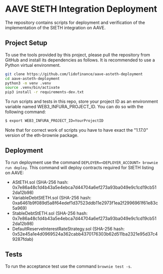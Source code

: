 # AAVE StETH Integration Deployment

The repository contains scripts for deployment and verification of the implementation of the StETH integration on AAVE.

## Project Setup

To use the tools provided by this project, please pull the repository from GitHub and install
its dependencies as follows. It is recommended to use a Python virtual environment.

```bash
git clone https://github.com/lidofinance/aave-asteth-deployment
cd aave-asteth-deployment
python3 -m venv .venv
source .venv/bin/activate
pip3 install -r requirements-dev.txt
```

To run scripts and tests in this repo, store your project ID as an environment variable named WEB3_INFURA_PROJECT_ID. You can do so with the following command:

```bash
$ export WEB3_INFURA_PROJECT_ID=YourProjectID
```

Note that for correct work of scripts you have to have exact the "1.17.0" version of the eth-brownie package.

## Deployment

To run deployment use the command `DEPLOYER=<DEPLOYER_ACCOUNT> brownie run deploy`. This command will deploy contracts required for StETH listing on AAVE:

- AStETH.sol (SHA-256 hash: 0x7e86a48c1d4b43a5e4ebca7d44704a6ef273a93ba049e9c1cd19cb512da12b98)
- VariableDebtStETH.sol (SHA-256 hash: 0xa6461b9f089d5a8f64edef1d37523ddb11e2973f1ea2f2996961f61e83c5a969)
- StableDebtStETH.sol (SHA-256 hash: 0x7e86a48c1d4b43a5e4ebca7d44704a6ef273a93ba049e9c1cd19cb512da12b98)
- DefaultReserveInterestRateStrategy.sol (SHA-256 hash: 0x52e45a1e4d0969524a362cabb4370176303b62d511ba2321e95d37c49287fdab)

## Tests

To run the acceptance test use the command `brownie test -s`.
